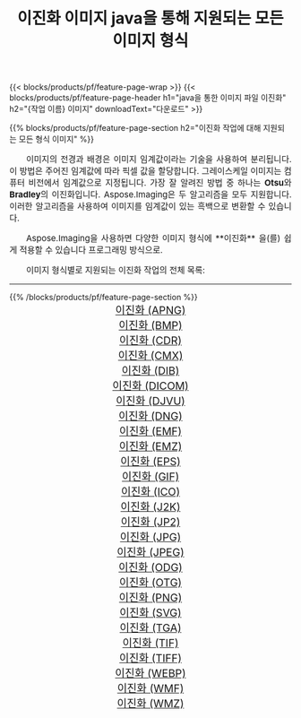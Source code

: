 ﻿---
title: 이진화 이미지 java을 통해 지원되는 모든 이미지 형식 
weight: 3920
url: /ko/java/binarize 
lang: ko
langdirlevel: 2
locales: zh-hans,ja,it,ru,de,es,fr,nl,id,lt,pl,pt,vi,tr,ko,zh-hant,ar,hi,th,sv,cs,uk,he
description: Aspose.Imaging을 사용하면 java을 통해 쉽게 이진화 이미지를 만들 수 있습니다.
---

{{< blocks/products/pf/feature-page-wrap >}}
{{< blocks/products/pf/feature-page-header h1="java을 통한 이미지 파일 이진화" h2="{작업 이름} 이미지" downloadText="다운로드" >}}


{{% blocks/products/pf/feature-page-section  h2="이진화 작업에 대해 지원되는 모든 형식 이미지" %}}
<p align="justify" style="text-indent:2em;font-size:15px;">
이미지의 전경과 배경은 이미지 임계값이라는 기술을 사용하여 분리됩니다. 이 방법은 주어진 임계값에 따라 픽셀 값을 할당합니다. 그레이스케일 이미지는 컴퓨터 비전에서 임계값으로 지정됩니다. 가장 잘 알려진 방법 중 하나는 <b>Otsu</b>와 <b>Bradley</b>의 이진화입니다. Aspose.Imaging은 두 알고리즘을 모두 지원합니다. 이러한 알고리즘을 사용하여 이미지를 임계값이 있는 흑백으로 변환할 수 있습니다.
</p>
<p align="justify" style="text-indent:2em;font-size:15px;">
Aspose.Imaging을 사용하면 다양한 이미지 형식에 **이진화** 을(를) 쉽게 적용할 수 있습니다 프로그래밍 방식으로. 
</p>
<p align="justify" style="text-indent:2em;font-size:15px;">
이미지 형식별로 지원되는 이진화 작업의 전체 목록:
</p>
<hr/>
{{% /blocks/products/pf/feature-page-section %}}
<div class="container-fluid productfamilypage bg-gray">
    <div class="convertypes bg-gray agp-content section">
        <div class="container">
		<div class="row other-converters" style="gap: 10px;font-size: 19px;text-align:center;">
		    <div class='col-md-2 other-converter remove-lp remove-rp'><a href="/imaging/ko/java/binarize/apng" style="padding:15px;">이진화 (APNG)</a></div><div class='col-md-2 other-converter remove-lp remove-rp'><a href="/imaging/ko/java/binarize/bmp" style="padding:15px;">이진화 (BMP)</a></div><div class='col-md-2 other-converter remove-lp remove-rp'><a href="/imaging/ko/java/binarize/cdr" style="padding:15px;">이진화 (CDR)</a></div><div class='col-md-2 other-converter remove-lp remove-rp'><a href="/imaging/ko/java/binarize/cmx" style="padding:15px;">이진화 (CMX)</a></div><div class='col-md-2 other-converter remove-lp remove-rp'><a href="/imaging/ko/java/binarize/dib" style="padding:15px;">이진화 (DIB)</a></div><div class='col-md-2 other-converter remove-lp remove-rp'><a href="/imaging/ko/java/binarize/dicom" style="padding:15px;">이진화 (DICOM)</a></div><div class='col-md-2 other-converter remove-lp remove-rp'><a href="/imaging/ko/java/binarize/djvu" style="padding:15px;">이진화 (DJVU)</a></div><div class='col-md-2 other-converter remove-lp remove-rp'><a href="/imaging/ko/java/binarize/dng" style="padding:15px;">이진화 (DNG)</a></div><div class='col-md-2 other-converter remove-lp remove-rp'><a href="/imaging/ko/java/binarize/emf" style="padding:15px;">이진화 (EMF)</a></div><div class='col-md-2 other-converter remove-lp remove-rp'><a href="/imaging/ko/java/binarize/emz" style="padding:15px;">이진화 (EMZ)</a></div><div class='col-md-2 other-converter remove-lp remove-rp'><a href="/imaging/ko/java/binarize/eps" style="padding:15px;">이진화 (EPS)</a></div><div class='col-md-2 other-converter remove-lp remove-rp'><a href="/imaging/ko/java/binarize/gif" style="padding:15px;">이진화 (GIF)</a></div><div class='col-md-2 other-converter remove-lp remove-rp'><a href="/imaging/ko/java/binarize/ico" style="padding:15px;">이진화 (ICO)</a></div><div class='col-md-2 other-converter remove-lp remove-rp'><a href="/imaging/ko/java/binarize/j2k" style="padding:15px;">이진화 (J2K)</a></div><div class='col-md-2 other-converter remove-lp remove-rp'><a href="/imaging/ko/java/binarize/jp2" style="padding:15px;">이진화 (JP2)</a></div><div class='col-md-2 other-converter remove-lp remove-rp'><a href="/imaging/ko/java/binarize/jpg" style="padding:15px;">이진화 (JPG)</a></div><div class='col-md-2 other-converter remove-lp remove-rp'><a href="/imaging/ko/java/binarize/jpeg" style="padding:15px;">이진화 (JPEG)</a></div><div class='col-md-2 other-converter remove-lp remove-rp'><a href="/imaging/ko/java/binarize/odg" style="padding:15px;">이진화 (ODG)</a></div><div class='col-md-2 other-converter remove-lp remove-rp'><a href="/imaging/ko/java/binarize/otg" style="padding:15px;">이진화 (OTG)</a></div><div class='col-md-2 other-converter remove-lp remove-rp'><a href="/imaging/ko/java/binarize/png" style="padding:15px;">이진화 (PNG)</a></div><div class='col-md-2 other-converter remove-lp remove-rp'><a href="/imaging/ko/java/binarize/svg" style="padding:15px;">이진화 (SVG)</a></div><div class='col-md-2 other-converter remove-lp remove-rp'><a href="/imaging/ko/java/binarize/tga" style="padding:15px;">이진화 (TGA)</a></div><div class='col-md-2 other-converter remove-lp remove-rp'><a href="/imaging/ko/java/binarize/tif" style="padding:15px;">이진화 (TIF)</a></div><div class='col-md-2 other-converter remove-lp remove-rp'><a href="/imaging/ko/java/binarize/tiff" style="padding:15px;">이진화 (TIFF)</a></div><div class='col-md-2 other-converter remove-lp remove-rp'><a href="/imaging/ko/java/binarize/webp" style="padding:15px;">이진화 (WEBP)</a></div><div class='col-md-2 other-converter remove-lp remove-rp'><a href="/imaging/ko/java/binarize/wmf" style="padding:15px;">이진화 (WMF)</a></div><div class='col-md-2 other-converter remove-lp remove-rp'><a href="/imaging/ko/java/binarize/wmz" style="padding:15px;">이진화 (WMZ)</a></div>
                </div>
        </div>
    </div>
</div>
<br/>
